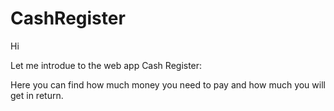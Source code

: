 # CashRegister

Hi

Let me introdue to the web app  Cash Register:

Here you can find how much money you need to pay and how much you will get in return.
